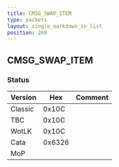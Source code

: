 ```yaml
---
title: CMSG_SWAP_ITEM
type: packets
layout: single_markdown_in_list
position: 269
---
```


## CMSG_SWAP_ITEM

### Status

Version    | Hex        | Comment
---------- | ---------- | ---------- 
Classic    | 0x10C      |
TBC        | 0x10C      |
WotLK      | 0x10C      |
Cata       | 0x6326     |
MoP        |            |